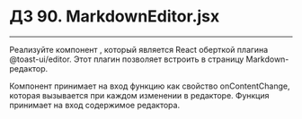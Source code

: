 # ДЗ 90. MarkdownEditor.jsx

<hr>

Реализуйте компонент <MarkdownEditor />, который является React оберткой плагина @toast-ui/editor. Этот плагин позволяет встроить в страницу Markdown-редактор.

Компонент принимает на вход функцию как свойство onContentChange, которая вызывается при каждом изменении в редакторе. Функция принимает на вход содержимое редактора.
